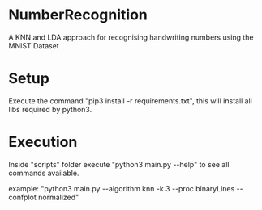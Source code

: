 # NumberRecognition
A KNN and LDA approach for recognising handwriting numbers using the MNIST Dataset

# Setup

Execute the command "pip3 install -r requirements.txt", this will install all libs required by python3.

# Execution

Inside "scripts" folder execute "python3 main.py --help" to see all commands available.

example: "python3 main.py --algorithm knn -k 3 --proc binaryLines --confplot normalized"
